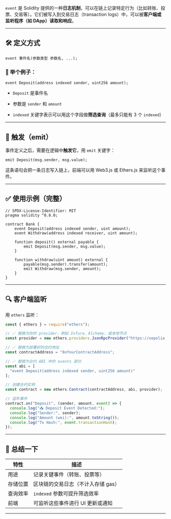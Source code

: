 
`event` 是 Solidity 提供的一种**日志机制**，可以在链上记录特定行为（比如转账、投票、交易等）。它们被写入到交易日志（transaction logs）中，可以被**客户端或监听程序（如 DApp）读取和响应**。

---

## 🛠️ 定义方式

```solidity
event 事件名(参数类型 参数名, ...);
```

### 🔸 举个例子：

```solidity
event Deposit(address indexed sender, uint256 amount);
```

- `Deposit` 是事件名
    
- 参数是 `sender` 和 `amount`
    
- `indexed` 关键字表示可以用这个字段做**筛选查询**（最多只能有 3 个 `indexed`）
    

---

## 📣 触发（emit）

事件定义之后，需要在逻辑中**触发它**，用 `emit` 关键字：

```solidity
emit Deposit(msg.sender, msg.value);
```

这条语句会把一条日志写入链上，前端可以用 Web3.js 或 Ethers.js 来监听这个事件。

---

## ✅ 使用示例（完整）

```solidity
// SPDX-License-Identifier: MIT
pragma solidity ^0.8.0;

contract Bank {
    event Deposit(address indexed sender, uint amount);
    event Withdraw(address indexed receiver, uint amount);

    function deposit() external payable {
        emit Deposit(msg.sender, msg.value);
    }

    function withdraw(uint amount) external {
        payable(msg.sender).transfer(amount);
        emit Withdraw(msg.sender, amount);
    }
}
```

---

## 🔍 客户端监听

用 `ethers` 监听：

```js
const { ethers } = require("ethers");

// ✅ 替换为你的 provider，例如 Infura、Alchemy、或本地节点
const provider = new ethers.providers.JsonRpcProvider("https://sepolia.infura.io/v3/YOUR_INFURA_PROJECT_ID");

// ✅ 替换为部署好的合约地址
const contractAddress = "0xYourContractAddress";

// ✅ 替换为合约 ABI 中的 events 部分
const abi = [
  "event Deposit(address indexed sender, uint256 amount)"
];

// 创建合约实例
const contract = new ethers.Contract(contractAddress, abi, provider);

// 监听事件
contract.on("Deposit", (sender, amount, event) => {
  console.log("📥 Deposit Event Detected:");
  console.log("Sender:", sender);
  console.log("Amount (wei):", amount.toString());
  console.log("Tx Hash:", event.transactionHash);
});

```

---

## 🧠 总结一下

|特性|描述|
|---|---|
|用途|记录关键事件（转账、投票等）|
|存储位置|区块链的交易日志（不计入存储 gas）|
|查询效率|`indexed` 参数可提升筛选效率|
|前端|可监听这些事件进行 UI 更新或通知|

---
